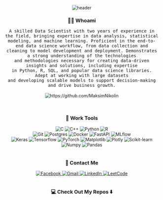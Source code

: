 <!-- ![Langs](https://github-readme-stats.vercel.app/api/top-langs/?username=MaksimNikolin&layout=compact) -->

<div align="center">
  <img src="https://i.giphy.com/media/v1.Y2lkPTc5MGI3NjExOGJ6N3VvMjJ0cWxxMGk5NWR3ZDMyczV0NmNzenB0bzVlZzJlczZtZiZlcD12MV9pbnRlcm5hbF9naWZfYnlfaWQmY3Q9Zw/L3nWlmgyqCeU8/giphy.gif" alt="header"/>
</div>

<!-- <div align="center" style="background-color:#00BFFF; font-size: 12.2">
  <pre><code>  <p style="font-size: 1.5em; margin: 10;">Hello, I'm Maksim!</p>

Data Scientist | ML Engineer
  </code></pre>
</div> -->

<h3 align="center"> 👨‍💻 Whoami</h3>
<p align="center">
  <samp> 
        A skilled Data Scientist with two years of experience in the field, bringing expertise in data analysis, statistical
   <br> modeling, and machine learning. Proficient in the end-to-end data science workflow, from data collection and
   <br> cleaning to model development and deployment. Demonstrates a strong understanding of the technologies
   <br> and methodologies necessary for creating data-driven insights and solutions, including expertise
   <br> in Python, R, SQL, and popular data science libraries. Adept at working with large datasets
   <br> and developing scalable models to support decision-making and drive business growth.
  </samp>
  <br> <br>
  <img src="https://komarev.com/ghpvc/?username=MaksimNikolin" alt="https://github.com/MaksimNikolin" />
</p>

<br>
<h3 align="center"> 🔭 Work Tools</h3>

<div align="center">
    <img src="https://img.shields.io/badge/c-%2300599C.svg?style=for-the-badge&logo=c&logoColor=white" alt="C" />
    <img src="https://img.shields.io/badge/c++-%2300599C.svg?style=for-the-badge&logo=c%2B%2B&logoColor=white" alt="C++" />
    <img src="https://img.shields.io/badge/python-3670A0?style=for-the-badge&logo=python&logoColor=ffdd54" alt="Python" />
    <img src="https://img.shields.io/badge/r-%23276DC3.svg?style=for-the-badge&logo=r&logoColor=white" alt="R" />
</div>

<div align="center">
    <img src="https://img.shields.io/badge/git-%23F05033.svg?style=for-the-badge&logo=git&logoColor=white" alt="Git" />
    <img src="https://img.shields.io/badge/postgres-%23316192.svg?style=for-the-badge&logo=postgresql&logoColor=white" alt="Postgres" />
    <img src="https://img.shields.io/badge/docker-%230db7ed.svg?style=for-the-badge&logo=docker&logoColor=white" alt="Docker" />
    <img src="https://img.shields.io/badge/FastAPI-005571?style=for-the-badge&logo=fastapi" alt="FastAPI" />
    <img src="https://img.shields.io/badge/mlflow-%23d9ead3.svg?style=for-the-badge&logo=numpy&logoColor=blue" alt="MLflow" />
</div>

<div align="center">
    <img src="https://img.shields.io/badge/Keras-%23D00000.svg?style=for-the-badge&logo=Keras&logoColor=white" alt="Keras" />
    <img src="https://img.shields.io/badge/TensorFlow-%23FF6F00.svg?style=for-the-badge&logo=TensorFlow&logoColor=white" alt="Tensorflow" />
    <img src="https://img.shields.io/badge/PyTorch-%23EE4C2C.svg?style=for-the-badge&logo=PyTorch&logoColor=white" alt="PyTorch" />
    <img src="https://img.shields.io/badge/Matplotlib-%23ffffff.svg?style=for-the-badge&logo=Matplotlib&logoColor=black" alt="Matplotlib" />
    <img src="https://img.shields.io/badge/Plotly-%233F4F75.svg?style=for-the-badge&logo=plotly&logoColor=white" alt="Plotly" />
    <img src="https://img.shields.io/badge/scikit--learn-%23F7931E.svg?style=for-the-badge&logo=scikit-learn&logoColor=white" alt="Scikit-learn" />
    <img src="https://img.shields.io/badge/numpy-%23013243.svg?style=for-the-badge&logo=numpy&logoColor=white" alt="Numpy" />
    <img src="https://img.shields.io/badge/pandas-%23150458.svg?style=for-the-badge&logo=pandas&logoColor=white" alt="Pandas" />
</div>

<br>
<h3 align="center"> 💬 Contact Me</h3>

<div align="center">
  <a href="https://www.facebook.com/max.nikolin">
    <img src="https://img.shields.io/badge/Facebook-%231877F2.svg?style=for-the-badge&logo=Facebook&logoColor=white" alt="Facebook" />
  </a>
    <a href="mailto:maksim1nikolin@gmail.com">
    <img src="https://img.shields.io/badge/Gmail-D14836?style=for-the-badge&logo=gmail&logoColor=white" alt="Gmail" />
  </a>
  <a href="https://www.linkedin.com/in/maksim-nikolin-a30841102">
    <img src="https://img.shields.io/badge/linkedin-%230077B5.svg?style=for-the-badge&logo=linkedin&logoColor=white" alt="LinkedIn" />
  </a>
  <a href="https://leetcode.com/u/Ggang90/">
    <img src="https://img.shields.io/badge/LeetCode-000000?style=for-the-badge&logo=LeetCode&logoColor=#d16c06" alt="LeetCode" />
  </a>
</div>

<br>
<h3 align="center"> 💻 Check Out My Repos ⬇️</h3>

